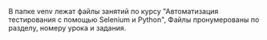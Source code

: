 В папке venv лежат файлы занятий по курсу "Автоматизация тестирования с помощью Selenium и Python",
Файлы пронумерованы по разделу, номеру урока и задания.
